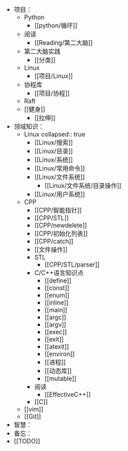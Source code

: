 - 项目：
	- Python
		- [[python/循环]]
	- 阅读
		- [[Reading/第二大脑]]
	- 第二大脑实践
		- [[分类]]
	- Linux
		- [[项目/Linux]]
	- 协程库
		- [[项目/协程]]
	- Raft
	- [[健身]]
		- [[拉伸]]
- 领域知识：
	- Linux
	  collapsed:: true
		- [[Linux/搜索]]
		- [[Linux/目录]]
		- [[Linux/系统]]
		- [[Linux/常用命令]]
		- [[Linux/文件系统]]
			- [[Linux/文件系统/目录操作]]
		- [[Linux/用户系统]]
	- CPP
		- [[CPP/智能指针]]
		- [[CPP/STL]]
		- [[CPP/newdelete]]
		- [[CPP/初始化列表]]
		- [[CPP/catch]]
		- [[文件操作]]
		- STL
			- [[CPP/STL/parser]]
		- C/C++语言知识点
			- [[define]]
			- [[const]]
			- [[enum]]
			- [[inline]]
			- [[main]]
			- [[argc]]
			- [[argv]]
			- [[exec]]
			- [[exit]]
			- [[atexit]]
			- [[environ]]
			- [[进程]]
			- [[动态库]]
			- [[mutable]]
		- 阅读
			- [[EffectiveC++]]
		- [[C]]
	- [[vim]]
	- [[Git]]
- 智慧：
- 备忘：
- [[TODO]]